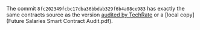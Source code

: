 The commit `8fc202349fcbc17dba36bbdab329f6b4a08ce983` has exactly the same contracts source as
the version [audited by TechRate](https://github.com/TechRate/Smart-Contract-Audits/blob/main/Future%20Salaries%20%20Smart%20Contract%20Audit.pdf)
or a [local copy](Future Salaries Smart Contract Audit.pdf).
